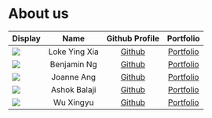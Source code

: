 # About us

Display |     Name      | Github Profile | Portfolio 
--------|:-------------:|:--------------:|:---------:
![](https://via.placeholder.com/100.png?text=Photo) | Loke Ying Xia | [Github]() | [Portfolio](docs/team/johndoe.md)
![](https://via.placeholder.com/100.png?text=Photo) |  Benjamin Ng  | [Github](https://github.com/bnjm2000) | [Portfolio](docs/team/johndoe.md)
![](https://via.placeholder.com/100.png?text=Photo) |  Joanne Ang   | [Github](https://github.com/JoanneJo) | [Portfolio](docs/team/johndoe.md)
![](https://via.placeholder.com/100.png?text=Photo) | Ashok Balaji  | [Github](https://github.com/000verflow) | [Portfolio](docs/team/johndoe.md)
![](https://via.placeholder.com/100.png?text=Photo) |   Wu Xingyu   | [Github](https://github.com/DavinciDelta) | [Portfolio](docs/team/johndoe.md)
